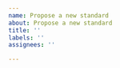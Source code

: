 ```yaml
---
name: Propose a new standard
about: Propose a new standard
title: ''
labels: ''
assignees: ''

---
```

